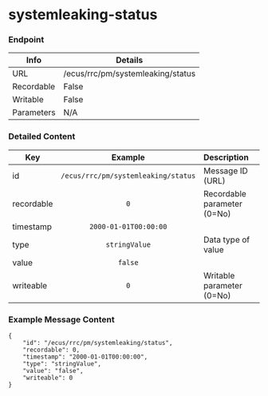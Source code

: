 # systemleaking-status



### Endpoint

| Info  | Details |
| ------------- | ------------- |
| URL   | /ecus/rrc/pm/systemleaking/status   |
| Recordable   | False   |
| Writable   | False   |
| Parameters  | N/A |

### Detailed Content

|  Key  | Example | Description |
| ------------- | :------: | :------------------------------ |
|  id | `/ecus/rrc/pm/systemleaking/status` | Message ID (URL) |
|  recordable | `0` | Recordable parameter (0=No) |
|  timestamp | `2000-01-01T00:00:00` |  |
|  type | `stringValue` | Data type of value |
|  value | `false` |  |
|  writeable | `0` | Writable parameter (0=No) |



### Example Message Content
```
{
    "id": "/ecus/rrc/pm/systemleaking/status",
    "recordable": 0,
    "timestamp": "2000-01-01T00:00:00",
    "type": "stringValue",
    "value": "false",
    "writeable": 0
}
```
